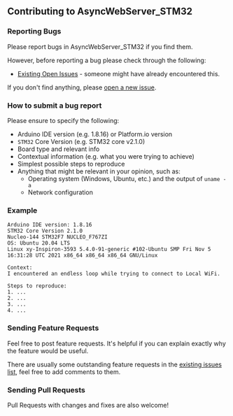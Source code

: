 ## Contributing to AsyncWebServer_STM32

### Reporting Bugs

Please report bugs in AsyncWebServer_STM32 if you find them.

However, before reporting a bug please check through the following:

* [Existing Open Issues](https://github.com/khoih-prog/AsyncWebServer_STM32/issues) - someone might have already encountered this.

If you don't find anything, please [open a new issue](https://github.com/khoih-prog/AsyncWebServer_STM32/issues/new).

### How to submit a bug report

Please ensure to specify the following:

* Arduino IDE version (e.g. 1.8.16) or Platform.io version
* `STM32` Core Version (e.g. STM32 core v2.1.0)
* Board type and relevant info
* Contextual information (e.g. what you were trying to achieve)
* Simplest possible steps to reproduce
* Anything that might be relevant in your opinion, such as:
  * Operating system (Windows, Ubuntu, etc.) and the output of `uname -a`
  * Network configuration


### Example

```
Arduino IDE version: 1.8.16
STM32 Core Version 2.1.0
Nucleo-144 STM32F7 NUCLEO_F767ZI
OS: Ubuntu 20.04 LTS
Linux xy-Inspiron-3593 5.4.0-91-generic #102-Ubuntu SMP Fri Nov 5 16:31:28 UTC 2021 x86_64 x86_64 x86_64 GNU/Linux

Context:
I encountered an endless loop while trying to connect to Local WiFi.

Steps to reproduce:
1. ...
2. ...
3. ...
4. ...
```
### Sending Feature Requests

Feel free to post feature requests. It's helpful if you can explain exactly why the feature would be useful.

There are usually some outstanding feature requests in the [existing issues list](https://github.com/khoih-prog/AsyncWebServer_STM32/issues?q=is%3Aopen+is%3Aissue+label%3Aenhancement), feel free to add comments to them.

### Sending Pull Requests

Pull Requests with changes and fixes are also welcome!

